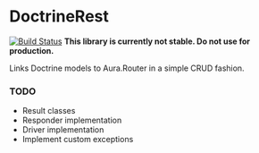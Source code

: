 DoctrineRest
============

[![Build Status](https://travis-ci.org/Tuxion/DoctrineRest.svg?branch=master)](https://travis-ci.org/Tuxion/DoctrineRest)
**This library is currently not stable. Do not use for production.**

Links Doctrine models to Aura.Router in a simple CRUD fashion.

### TODO

* Result classes
* Responder implementation
* Driver implementation
* Implement custom exceptions